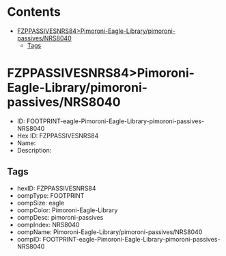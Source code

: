 



Contents
========

* [FZPPASSIVESNRS84>Pimoroni-Eagle-Library/pimoroni-passives/NRS8040](#fzppassivesnrs84pimoroni-eagle-librarypimoroni-passivesnrs8040)
	* [Tags](#tags)

# FZPPASSIVESNRS84>Pimoroni-Eagle-Library/pimoroni-passives/NRS8040

- ID: FOOTPRINT-eagle-Pimoroni-Eagle-Library-pimoroni-passives-NRS8040
- Hex ID: FZPPASSIVESNRS84
- Name: 
- Description: 

## Tags

- hexID: FZPPASSIVESNRS84
- oompType: FOOTPRINT
- oompSize: eagle
- oompColor: Pimoroni-Eagle-Library
- oompDesc: pimoroni-passives
- oompIndex: NRS8040
- oompName: Pimoroni-Eagle-Library/pimoroni-passives/NRS8040
- oompID: FOOTPRINT-eagle-Pimoroni-Eagle-Library-pimoroni-passives-NRS8040
